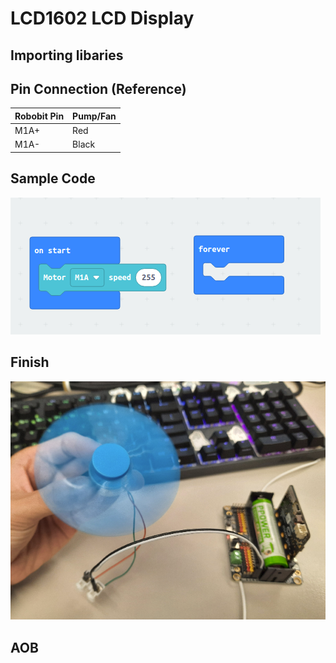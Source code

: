 # LCD1602 LCD Display

## Importing libaries
<!-- ![alt text](https://github.com/hyfung/classroom_microbit_kit/blob/white/08_Pump/Extension.png "") -->

## Pin Connection (Reference)
|Robobit Pin|Pump/Fan|
|-|-|
|M1A+|Red|
|M1A-|Black|

## Sample Code
![alt text](https://github.com/hyfung/classroom_microbit_kit/blob/white/08_Pump/Code.png "")

## Finish
![alt text](https://github.com/hyfung/classroom_microbit_kit/blob/white/08_Pump/Working.png "")

## AOB

